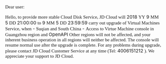 <p style="text-align:left;text-autospace:none"><span style="font-size:15px;font-family: Song typeface">Dear user: </span>
</p>
<p><span style="font-size:15px;font-family: 宋体">Hello, to provide more stable Cloud Disk Service, JD Cloud will</span>
<span style="font-size:15px">2018</span>
<span style="font-size:15px;font-family: 宋体">YY</span>
<span style="font-size:15px">9</span>
<span style="font-size:15px;font-family: 宋体">MM</span>
<span style="font-size:15px">5</span>
<span style="font-size:15px;font-family: 宋体">DD</span>
<span style="font-size:15px">21:00:00</span>
<span style="font-size:15px;font-family: 宋体">to</span>
<span style="font-size:15px">9</span>
<span style="font-size:15px;font-family: 宋体">MM</span>
<span style="font-size:15px">5</span>
<span style="font-size:15px;font-family: 宋体">DD</span>
<span style="font-size:15px">23:59:59</span>
<span style="font-size:15px;font-family: 宋体">carry out upgrade of Virtual Machines Service, when</span>
<span style="font-size:15px">-</span>
<span style="font-size:15px;font-family: 宋体">Suqian and South China</span>
<span style="font-size:15px">-</span>
<span style="font-size:15px;font-family: 宋体">Access to Virtue Machine console in Guangzhou region and</span>
<span style="font-size:15px">OpenAPI</span>
<span style="font-size:15px;font-family: 宋体">Other regions will not be affected, and your inherent business operation in all regions will neither be affected. The console will resume normal use after the upgrade is complete. For any problems during upgrade, please contact JD Cloud Customer Service at any time (Tel: </span>
<span style="font-size:15px">4006151212</span>
<span style="font-size: 15px;font-family: 宋体">). We appreciate your support to JD Cloud. </span>
</p>
<p><br/></p>
